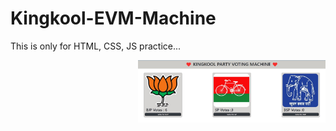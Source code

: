 # Kingkool-EVM-Machine
This is only for HTML, CSS, JS practice...

<img src=" https://github.com/SHIVAMSAGAR05/Kingkool-EVM-Machine/blob/main/githubi.jpeg" height = "100" width="300" align="right">
